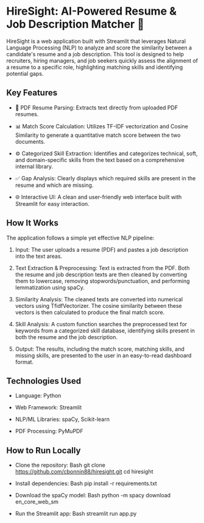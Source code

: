 # HireSight: AI-Powered Resume & Job Description Matcher 🚀

HireSight is a web application built with Streamlit that leverages Natural Language Processing (NLP) to analyze and score the similarity between a candidate's resume and a job description. This tool is designed to help recruiters, hiring managers, and job seekers quickly assess the alignment of a resume to a specific role, highlighting matching skills and identifying potential gaps.

## Key Features
- 📄 PDF Resume Parsing: Extracts text directly from uploaded PDF resumes.

- 📊 Match Score Calculation: Utilizes TF-IDF vectorization and Cosine Similarity to generate a quantitative match score between the two documents.

- ⚙️ Categorized Skill Extraction: Identifies and categorizes technical, soft, and domain-specific skills from the text based on a comprehensive internal library.

- ✅ Gap Analysis: Clearly displays which required skills are present in the resume and which are missing.

- 🌐 Interactive UI: A clean and user-friendly web interface built with Streamlit for easy interaction.

## How It Works
The application follows a simple yet effective NLP pipeline:

1. Input: The user uploads a resume (PDF) and pastes a job description into the text areas.

2. Text Extraction & Preprocessing: Text is extracted from the PDF. Both the resume and job description texts are then cleaned by converting them to lowercase, removing stopwords/punctuation, and performing lemmatization using spaCy.

3. Similarity Analysis: The cleaned texts are converted into numerical vectors using TfidfVectorizer. The cosine similarity between these vectors is then calculated to produce the final match score.

4. Skill Analysis: A custom function searches the preprocessed text for keywords from a categorized skill database, identifying skills present in both the resume and the job description.

5. Output: The results, including the match score, matching skills, and missing skills, are presented to the user in an easy-to-read dashboard format.

## Technologies Used
- Language: Python

- Web Framework: Streamlit

- NLP/ML Libraries: spaCy, Scikit-learn

- PDF Processing: PyMuPDF

## How to Run Locally
- Clone the repository:
Bash
git clone https://github.com/cbonnin88/hiresight.git
cd hiresight

- Install dependencies:
Bash
pip install -r requirements.txt

- Download the spaCy model:
Bash
python -m spacy download en_core_web_sm

- Run the Streamlit app:
Bash
streamlit run app.py
